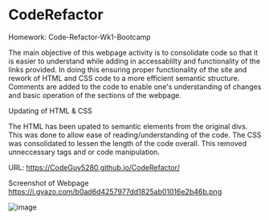 # CodeRefactor
Homework: Code-Refactor-Wk1-Bootcamp

The main objective of this webpage activity is to consolidate code so that it is easier to understand while adding in accessablilty and functionality of the links provided.
In doing this ensuring proper functionality of the site and rework of HTML and CSS code to a more efficient semantic structure. 
Comments are added to the code to enable one's understanding of changes and basic operation of the sections of the webpage.

Updating of HTML & CSS

The HTML has been upated to semantic elements from the original divs. This was done to allow ease of reading/understanding of the code.
The CSS was consolidated to lessen the length of the code overall. This removed unneccessary tags and or code manipulation. 

URL: https://CodeGuy5280.github.io/CodeRefactor/

Screenshot of Webpage
https://i.gyazo.com/b0ad6d4257977dd1825ab01016e2b46b.png

![image](https://user-images.githubusercontent.com/68485707/94380120-6c5bb580-00f1-11eb-9011-5fbd8b024f02.png)
